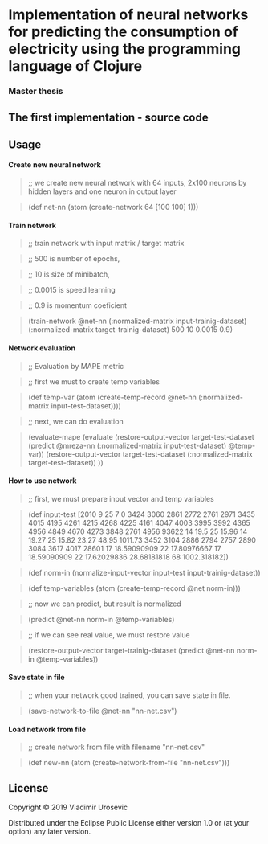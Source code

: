 # Implementation of neural networks for predicting the consumption of electricity using the programming language of Clojure

### Master thesis

## The first implementation - source code

## Usage

#### Create new neural network

> ;; we create new neural network with 64 inputs, 2x100 neurons by hidden layers and one neuron in output layer

> (def net-nn (atom (create-network 64 [100 100] 1)))

#### Train network
> ;; train network with input matrix / target matrix

> ;; 500 is number of epochs,

> ;; 10 is size of minibatch,

> ;; 0.0015 is speed learning

> ;; 0.9 is momentum coeficient

> (train-network @net-nn (:normalized-matrix input-trainig-dataset)
                       (:normalized-matrix target-trainig-dataset) 500 10
                       0.0015 0.9)

#### Network evaluation

> ;; Evaluation by MAPE metric

> ;; first we must to create temp variables

> (def temp-var (atom (create-temp-record @net-nn (:normalized-matrix input-test-dataset))))

> ;; next, we can do evaluation

> (evaluate-mape
    (evaluate
      (restore-output-vector target-test-dataset (predict @mreza-nn (:normalized-matrix input-test-dataset) @temp-var))
      (restore-output-vector target-test-dataset (:normalized-matrix target-test-dataset))
      ))

#### How to use network

> ;; first, we must prepare input vector and temp variables

> (def input-test [2010 9 25 7 0 3424 3060 2861 2772 2761 2971 3435 4015 4195 4261 4215
                 4268 4225 4161 4047 4003 3995 3992 4365 4956 4849 4670 4273 3848 2761
                 4956 93622 14 19.5 25 15.96 14 19.27 25 15.82 23.27 48.95 1011.73 3452
                 3104 2886 2794 2757 2890 3084 3617 4017 28601 17 18.59090909 22 17.80976667
                 17 18.59090909 22 17.62029836 28.68181818 68 1002.318182])

> (def norm-in (normalize-input-vector input-test input-trainig-dataset))

> (def temp-variables (atom (create-temp-record @net norm-in)))

> ;; now we can predict, but result is normalized

> (predict @net-nn norm-in @temp-variables)

> ;; if we can see real value, we must restore value

> (restore-output-vector target-trainig-dataset (predict @net-nn norm-in @temp-variables))

#### Save state in file

> ;; when your network good trained, you can save state in file.

> (save-network-to-file @net-nn "nn-net.csv")

#### Load network from file

> ;; create network from file with filename "nn-net.csv"

> (def new-nn (atom (create-network-from-file "nn-net.csv")))

## License

Copyright © 2019 Vladimir Urosevic

Distributed under the Eclipse Public License either version 1.0 or (at
your option) any later version.
